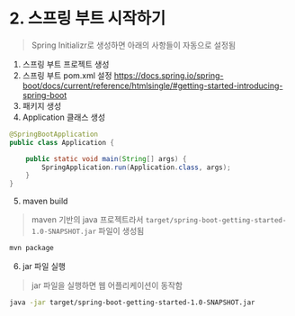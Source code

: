 # 2. 스프링 부트 시작하기
> Spring Initializr로 생성하면 아래의 사항들이 자동으로 설정됨

1. 스프링 부트 프로젝트 생성
2. 스프링 부트 pom.xml 설정
https://docs.spring.io/spring-boot/docs/current/reference/htmlsingle/#getting-started-introducing-spring-boot
3. 패키지 생성
4. Application 클래스 생성
```java
@SpringBootApplication
public class Application {

    public static void main(String[] args) {
        SpringApplication.run(Application.class, args);
    }
}
```
5. maven build
> maven 기반의 java 프로젝트라서 `target/spring-boot-getting-started-1.0-SNAPSHOT.jar` 파일이 생성됨
```bash
mvn package
```

6. jar 파일 실행
> jar 파일을 실행하면 웹 어플리케이션이 동작함
```bash
java -jar target/spring-boot-getting-started-1.0-SNAPSHOT.jar
```